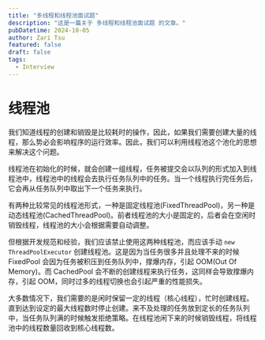 ```yaml
---
title: "多线程和线程池面试题"
description: "这是一篇关于 多线程和线程池面试题 的文章。"
pubDatetime: 2024-10-05
author: Zari Tsu
featured: false
draft: false
tags:
  - Interview
---
```


# 线程池

我们知道线程的创建和销毁是比较耗时的操作，因此，如果我们需要创建大量的线程，那么势必会影响程序的运行效率。因此，我们可以利用线程池这个池化的思想来解决这个问题。

线程池在初始化的时候，就会创建一组线程，任务被提交会以队列的形式加入到线程池中，线程池中的线程会去执行任务队列中的任务。当一个线程执行完任务后，它会再从任务队列中取出下一个任务来执行。

有两种比较常见的线程池形式，一种是固定线程池(FixedThreadPool)，另一种是动态线程池(CachedThreadPool)。前者线程池的大小是固定的，后者会在空闲时销毁线程，线程池的大小会根据需要自动调整。

但根据开发规范和经验，我们应该禁止使用这两种线程池，而应该手动 `new ThreadPoolExecutor` 创建线程池。这是因为当任务很多并且处理不来的时候 FixedPool 会因为任务被积压到任务队列中，撑爆内存，引起 OOM(Out Of Memory)。而 CachedPool 会不断的创建线程来执行任务，这同样会导致撑爆内存，引起 OOM，同时过多的线程切换也会引起严重的性能损失。

大多数情况下，我们需要的是闲时保留一定的线程（核心线程），忙时创建线程。直到达到设定的最大线程数时停止创建。来不及处理的任务放到定长的任务队列中，当任务队列满的时候触发拒绝策略。在线程池闲下来的时候销毁线程，将线程池中的线程数量回收到核心线程数。

